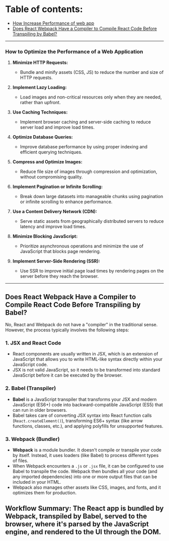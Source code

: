 # Table of contents:
   - [How Increase Performance of web app](#performance)
   - [Does React Webpack Have a Compiler to Compile React Code Before Transpiling by Babel?](#transpile)


---

### **How to Optimize the Performance of a Web Application** <a id='performance' />

1. **Minimize HTTP Requests:**
   - Bundle and minify assets (CSS, JS) to reduce the number and size of HTTP requests.

2. **Implement Lazy Loading:**
   - Load images and non-critical resources only when they are needed, rather than upfront.

3. **Use Caching Techniques:**
   - Implement browser caching and server-side caching to reduce server load and improve load times.

4. **Optimize Database Queries:**
   - Improve database performance by using proper indexing and efficient querying techniques.

5. **Compress and Optimize Images:**
   - Reduce file size of images through compression and optimization, without compromising quality.

6. **Implement Pagination or Infinite Scrolling:**
   - Break down large datasets into manageable chunks using pagination or infinite scrolling to enhance performance.

7. **Use a Content Delivery Network (CDN):**
   - Serve static assets from geographically distributed servers to reduce latency and improve load times.

8. **Minimize Blocking JavaScript:**
   - Prioritize asynchronous operations and minimize the use of JavaScript that blocks page rendering.

9. **Implement Server-Side Rendering (SSR):**
   - Use SSR to improve initial page load times by rendering pages on the server before they reach the browser.

---


## Does React Webpack Have a Compiler to Compile React Code Before Transpiling by Babel? <a id='transpile' />
No, React and Webpack do not have a "compiler" in the traditional sense. However, the process typically involves the following steps:

### 1. **JSX and React Code**
   - React components are usually written in JSX, which is an extension of JavaScript that allows you to write HTML-like syntax directly within your JavaScript code.
   - JSX is not valid JavaScript, so it needs to be transformed into standard JavaScript before it can be executed by the browser.

### 2. **Babel (Transpiler)**
   - **Babel** is a JavaScript transpiler that transforms your JSX and modern JavaScript (ES6+) code into backward-compatible JavaScript (ES5) that can run in older browsers.
   - Babel takes care of converting JSX syntax into React function calls (`React.createElement()`), transforming ES6+ syntax (like arrow functions, classes, etc.), and applying polyfills for unsupported features.

### 3. **Webpack (Bundler)**
   - **Webpack** is a module bundler. It doesn't compile or transpile your code by itself. Instead, it uses loaders (like Babel) to process different types of files.
   - When Webpack encounters a `.js` or `.jsx` file, it can be configured to use Babel to transpile the code. Webpack then bundles all your code (and any imported dependencies) into one or more output files that can be included in your HTML.
   - Webpack also manages other assets like CSS, images, and fonts, and it optimizes them for production.

## Workflow Summary: The React app is bundled by Webpack, transpiled by Babel, served to the browser, where it's parsed by the JavaScript engine, and rendered to the UI through the DOM.
